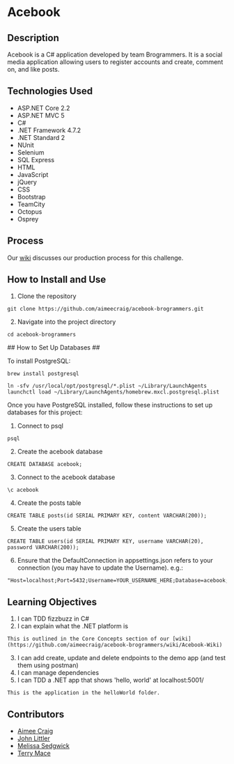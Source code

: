 # Acebook #

## Description ##
Acebook is a C# application developed by team Brogrammers. It is a social media application allowing users to register accounts and create, comment on, and like posts.

## Technologies Used ##
* ASP.NET Core 2.2
* ASP.NET MVC 5
* C#
* .NET Framework 4.7.2
* .NET Standard 2
* NUnit
* Selenium
* SQL Express
* HTML
* JavaScript
* jQuery
* CSS
* Bootstrap
* TeamCity
* Octopus
* Osprey

## Process ##
Our [wiki](https://github.com/aimeecraig/acebook-brogrammers/wiki/Acebook-Wiki) discusses our production process for this challenge.

## How to Install and Use ##
1. Clone the repository

```
git clone https://github.com/aimeecraig/acebook-brogrammers.git
```

2. Navigate into the project directory
```
cd acebook-brogrammers
```

## How to Set Up Databases ##

To install PostgreSQL:
```
brew install postgresql
```
```
ln -sfv /usr/local/opt/postgresql/*.plist ~/Library/LaunchAgents
launchctl load ~/Library/LaunchAgents/homebrew.mxcl.postgresql.plist
```
Once you have PostgreSQL installed, follow these instructions to set up databases for this project:

1. Connect to psql
```
psql
```
2. Create the acebook database
```
CREATE DATABASE acebook;
```
3. Connect to the acebook database
```
\c acebook
```
4. Create the posts table
```
CREATE TABLE posts(id SERIAL PRIMARY KEY, content VARCHAR(200));
```
5. Create the users table
```
CREATE TABLE users(id SERIAL PRIMARY KEY, username VARCHAR(20), password VARCHAR(200));
```
6. Ensure that the DefaultConnection in appsettings.json refers to your connection (you may have to update the Username). e.g.:
```
"Host=localhost;Port=5432;Username=YOUR_USERNAME_HERE;Database=acebook;"
```

## Learning Objectives ##
1. I can TDD fizzbuzz in C#
2. I can explain what the .NET platform is
```
This is outlined in the Core Concepts section of our [wiki](https://github.com/aimeecraig/acebook-brogrammers/wiki/Acebook-Wiki)
```
3. I can add create, update and delete endpoints to the demo app (and test them using postman)
4. I can manage dependencies
5. I can TDD a .NET app that shows 'hello, world' at localhost:5001/
```
This is the application in the helloWorld folder.
```

## Contributors ##
* [Aimee Craig](https://github.com/aimeecraig)
* [John Littler](https://github.com/JSLittler)
* [Melissa Sedgwick](https://github.com/melissasedgwick)
* [Terry Mace](https://github.com/Tolvic)
